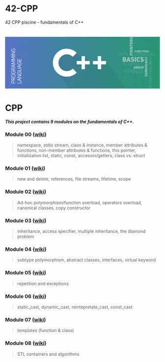 # 42-CPP
42 CPP piscine - fundamentals of C++

<h1 align="center"><img src="https://github.com/ALI-BOULHAJAT/readme_img/blob/master/cpp%20Basics.png"></h1>

# CPP
***This project contains 9 modules on the fundamentals of C++.***

### Module 00 ([wiki](https://github.com/qingqingqingli/CPP/wiki/Module00)) 

> namespace, stdio stream, class & instance, member attributes & functions, non-member attributes & functions, this pointer, initialization list, static, const, accessor/getters, class vs. struct

### Module 01 ([wiki](https://github.com/qingqingqingli/CPP/wiki/Module01))

> new and delete, references, file streams, lifetime, scope

### Module 02 ([wiki](https://github.com/qingqingqingli/CPP/wiki/Module02))

> Ad-hoc polymorphism/function overload, operators overload, canonical classes, copy constructor

### Module 03 ([wiki](https://github.com/qingqingqingli/CPP/wiki/Module03))

> inheritance, access specifier, multiple inheritance, the diamond problem

### Module 04 ([wiki](https://github.com/qingqingqingli/CPP/wiki/Module04))

> subtype polymorphism, abstract classes, interfaces, virtual keyword

### Module 05 ([wiki](https://github.com/qingqingqingli/CPP/wiki/Module05))

> repetition and exceptions

### Module 06 ([wiki](https://github.com/qingqingqingli/CPP/wiki/Module06))

> static_cast, dynamic_cast, reintepretate_cast, const_cast

### Module 07 ([wiki](https://github.com/qingqingqingli/CPP/wiki/Module07))

> templates (function & class)

### Module 08 ([wiki](https://github.com/qingqingqingli/CPP/wiki/Module08))

> STL containers and algorithms
